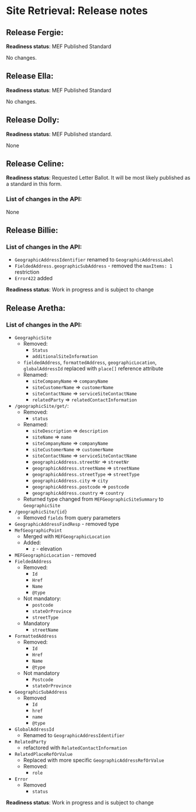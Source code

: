 # Site Retrieval: Release notes

## Release Fergie:

**Readiness status**: MEF Published Standard

No changes.

## Release Ella:

**Readiness status**: MEF Published Standard

No changes.

## Release Dolly:

**Readiness status**: MEF Published standard. 

None

## Release Celine:

**Readiness status**: Requested Letter Ballot. It will be most likely published as a standard in this form.

### List of changes in the API:

None

## Release Billie:

### List of changes in the API:

- `GeographicAddressIdentifier` renamed to `GeographicAddressLabel`
- `FieldedAddress.geographicSubAddress` - removed the `maxItems: 1` restriction
- `Error422` added

**Readiness status**: Work in progress and is subject to change

## Release Aretha:

### List of changes in the API:

- `GeographicSite`
  - Removed: 
    - `Status`
    - `additionalSiteInformation`
  - `fieldedAddress`, `formattedAddress`, `geographicLocation`, `globalAddressId` replaced with `place[]` reference attribute
  - Renamed:
    - `siteCompanyName` => `companyName`
    - `siteCustomerName` => `customerName`
    - `siteContactName` => `serviceSiteContactName`
    - `relatedParty` => `relatedContactInformation`
- `/geographicSite/get/`:
  - Removed:
    - `status`
  - Renamed:
    - `siteDescription` => `description`
    - `siteName` => `name`
    - `siteCompanyName` => `companyName`
    - `siteCustomerName` => `customerName`
    - `siteContactName` => `serviceSiteContactName`
    - `geographicAddress.streetNr` => `streetNr`
    - `geographicAddress.streetName` => `streetName`
    - `geographicAddress.streetType` => `streetType`
    - `geographicAddress.city` => `city`
    - `geographicAddress.postcode` => `postcode`
    - `geographicAddress.country` => `country`
  - Returned type changed from `MEFGeographicSiteSummary` to `GeographicSite`
- `/geographicSite/{id}`
  - Removed `fields` from query parameters
- `GeographicAddressFindResp` - removed type
- `MefGeographicPoint`
  - Merged with `MEFGeographicLocation`
  - Added:
    - `z` - elevation
- `MEFGeographicLocation` - removed
- `FieldedAddress`
  - Removed:
    - `Id`
    - `Href`
    - `Name`
    - `@type`
  - Not mandatory:
    - `postcode`
    - `stateOrProvince`
    - `streetType`
  - Mandatory
    - `streetName`
- `FormattedAddress`
  - Removed:
    - `Id`
    - `Href`
    - `Name`
    - `@type`
  - Not mandatory
    - `Postcode`
    - `stateOrProvince`
- `GeographicSubAddress`
  - Removed
    - `Id`
    - `href`
    - `name`
    - `@type`
- `GlobalAddressId`
  - Renamed to `GeographicAddressIdentifier`
- `RelatedParty`
  - refactored with `RelatedContactInformation`
- `RelatedPlaceRefOrValue`
  - Replaced with more specific `GeographicAddressRefOrValue`
  - Removed:
    - `role`
- `Error`
  - Removed
    - `status`

**Readiness status**: Work in progress and is subject to change
